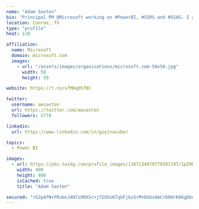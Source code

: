 ```yaml
---
name: "Adam Saxton"
bio: "Principal PM @Microsoft working on #PowerBI, #SSRS and #SSAS. I also go by @GuyInACube"
location: Conroe, TX
type: "profile"
heat: 110

affiliation:
  name: Microsoft
  domain: microsoft.com
  images:
    - url: "/assets/images/organizations/microsoft.com-50x50.jpg"
      width: 50
      height: 50

website: https://t.co/sfMHqOSfBC

twitter:
  username: awsaxton
  url: https://twitter.com/awsaxton
  followers: 5774

linkedin:
  url: https://www.linkedin.com/in/guyinacube/

topics:
  - Power BI

images:
  - url: https://pbs.twimg.com/profile_images/1367134870779101197/1pI9LWWn_400x400.jpg
    width: 400
    height: 400
    isCached: true
    title: "Adam Saxton"

secured: "rG2pAfN+FRubnJ4H7zORX5c+jfIU5oKTqGFjkuSrM+DUUsOmCrb0HrK86gDborZxh7RUFlKeRyfKJ2mpUgdsp+BG19M4NF1nBK6apiIrhyZ9SKJmcHUZRm8U59ejriytv/5bT6qOj8YoGK0b8Mfz44kVwMJiNm75BcUcr9oLPwM6Vc0sSaSm4h0Xf0F+9B6D1FZ40RkH5X2OtxcGfcIsSWZ16NexRQXYfav7TEFI9zlAHZGQ+KGJKGf3hmcr+dU3qnKRoGb0AQUwFa/X0odQ8PLP7/CijQZ4OEuJrumRiQe4mzewjKyQGxqC7QEEfLHMIqjwJjefpgr4iwvAy0CI+XsWXnT+xLsk2Bkc7kZ/D1lWQbUC86pIn1y90oV9klpuJVnZzbT4XKWDWAFiYzwLDE8+45AUKDKtwRdO522pRuk=;qSd8gai57zhYNMCIPW4yng=="
---
```


